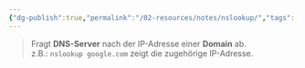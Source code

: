 ```yaml
---
{"dg-publish":true,"permalink":"/02-resources/notes/nslookup/","tags":["betriebssystem/linux/command","windows/command","netzwerk/dns"],"noteIcon":"","updated":"2025-09-05T11:35:12.778+02:00"}
---
```


>Fragt **DNS-Server** nach der IP-Adresse einer **Domain** ab.  
z.B.: `nslookup google.com` zeigt die zugehörige IP-Adresse.